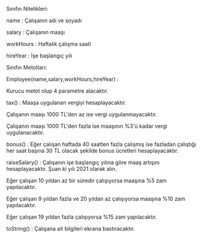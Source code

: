 
Sınıfın Nitelikleri:

name : Çalışanın adı ve soyadı

salary : Çalışanın maaşı

workHours : Haftalık çalışma saati

hireYear : İşe başlangıç yılı

Sınıfın Metotları:

Employee(name,salary,workHours,hireYear) : 

Kurucu metot olup 4 parametre alacaktır.


tax() : Maaşa uygulanan vergiyi hesaplayacaktır.


Çalışanın maaşı 1000 TL'den az ise vergi uygulanmayacaktır.


Çalışanın maaşı 1000 TL'den fazla ise maaşının %3'ü kadar vergi uygulanacaktır.


bonus() : Eğer çalışan haftada 40 saatten fazla çalışmış ise fazladan çalıştığı her saat başına 30 TL olacak şekilde bonus ücretleri hesaplayacaktır.


raiseSalary() : Çalışanın işe başlangıç yılına göre maaş artışını hesaplayacaktır. Şuan ki yılı 2021 olarak alın.


Eğer çalışan 10 yıldan az bir süredir çalışıyorsa maaşına %5 zam yapılacaktır.


Eğer çalışan 9 yıldan fazla ve 20 yıldan az çalışıyorsa maaşına %10 zam yapılacaktır.


Eğer çalışan 19 yıldan fazla çalışıyorsa %15 zam yapılacaktır.


toString() : Çalışana ait bilgileri ekrana bastıracaktır.
